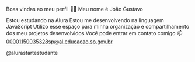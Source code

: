 Boas vindas ao meu perfil 💙💙
Meu nome é João Gustavo

Estou estudando na Alura
Estou me desenvolvendo na linguagem JavaScript
Utilizo esse espaço para minha organização e compartilhamento dos meu projetos desenvolvidos
Você pode entrar em contato comigo 📫
 00001150035328sp@al.educacao.sp.gov.br

@alurastartestudante
